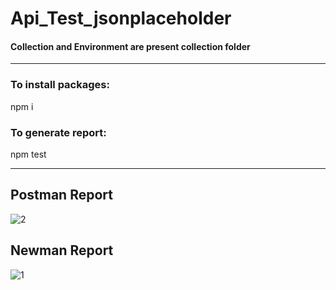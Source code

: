 # Api_Test_jsonplaceholder

#### Collection and Environment are present collection folder
------------------
### To install packages:
npm i

### To generate report:
npm test

-------------------
## Postman Report
![2](https://user-images.githubusercontent.com/38497405/115945518-fa5c1b00-a4dd-11eb-86df-9cad1e961932.PNG)

## Newman Report
![1](https://user-images.githubusercontent.com/38497405/115945529-0516b000-a4de-11eb-8c93-93df8d2e7ca0.PNG)
